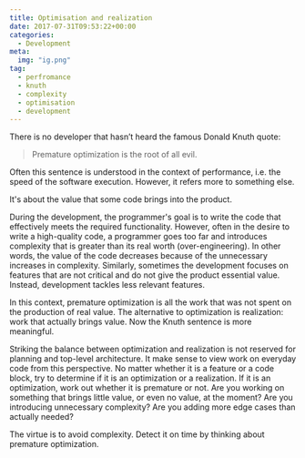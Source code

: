 ```yaml
---
title: Optimisation and realization
date: 2017-07-31T09:53:22+00:00
categories:
  - Development
meta:
  img: "ig.png"
tag:
  - perfromance
  - knuth
  - complexity
  - optimisation
  - development
---
```


There is no developer that hasn’t heard the famous Donald Knuth quote:

> Premature optimization is the root of all evil.

<!--more-->

Often this sentence is understood in the context of performance, i.e. the speed of the software execution. However, it refers more to something else.

It's about the value that some code brings into the product.

During the development, the programmer's goal is to write the code that effectively meets the required functionality. However, often in the desire to write a high-quality code, a programmer goes too far and introduces complexity that is greater than its real worth (over-engineering). In other words, the value of the code decreases because of the unnecessary increases in complexity. Similarly, sometimes the development focuses on features that are not critical and do not give the product essential value. Instead, development tackles less relevant features.

In this context, premature optimization is all the work that was not spent on the production of real value. The alternative to optimization is realization: work that actually brings value. Now the Knuth sentence is more meaningful.

Striking the balance between optimization and realization is not reserved for planning and top-level architecture. It make sense to view work on everyday code from this perspective. No matter whether it is a feature or a code block, try to determine if it is an optimization or a realization. If it is an optimization, work out whether it is premature or not. Are you working on something that brings little value, or even no value, at the moment? Are you introducing unnecessary complexity? Are you adding more edge cases than actually needed?

The virtue is to avoid complexity. Detect it on time by thinking about premature optimization.

